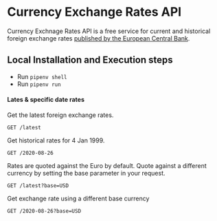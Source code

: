 # Currency Exchange Rates API 

Currency Exchnage Rates API is a free service for current and historical foreign exchange rates [published by the European Central Bank](https://www.ecb.europa.eu/stats/policy_and_exchange_rates/euro_reference_exchange_rates/html/index.en.html).

## Local Installation and Execution steps

- Run `pipenv shell`
- Run `pipenv run`

#### Lates & specific date rates
Get the latest foreign exchange rates.

```http
GET /latest
```

Get historical rates for 4 Jan 1999.

```http
GET /2020-08-26
```

Rates are quoted against the Euro by default. Quote against a different currency by setting the base parameter in your request.

```http
GET /latest?base=USD
```

Get exchange rate using a different base currency

```http
GET /2020-08-26?base=USD
```